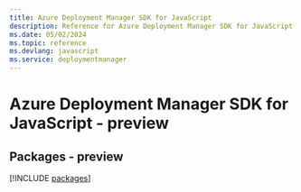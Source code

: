 ```yaml
---
title: Azure Deployment Manager SDK for JavaScript
description: Reference for Azure Deployment Manager SDK for JavaScript
ms.date: 05/02/2024
ms.topic: reference
ms.devlang: javascript
ms.service: deploymentmanager
---
```

# Azure Deployment Manager SDK for JavaScript - preview
## Packages - preview
[!INCLUDE [packages](deployment-manager-index.md)]